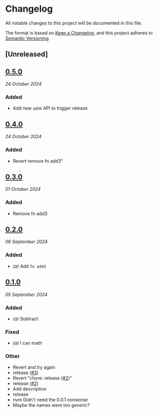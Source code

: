 # Changelog
All notable changes to this project will be documented in this file.

The format is based on [Keep a Changelog](https://keepachangelog.com/en/1.0.0/),
and this project adheres to [Semantic Versioning](https://semver.org/spec/v2.0.0.html).

## [Unreleased]

## [0.5.0](https://github.com/scouten-adobe/rp-sandbox/compare/rp_sandbox_a-v0.4.0...rp_sandbox_a-v0.5.0)
_24 October 2024_

### Added
* Add new `add4` API to trigger release

## [0.4.0](https://github.com/scouten-adobe/rp-sandbox/compare/rp_sandbox_a-v0.3.0...rp_sandbox_a-v0.4.0)
_24 October 2024_

### Added
* Revert remove fn add3"

## [0.3.0](https://github.com/scouten-adobe/rp-sandbox/compare/rp_sandbox_a-v0.2.0...rp_sandbox_a-v0.3.0)
_01 October 2024_

### Added
* Remove fn add3

## [0.2.0](https://github.com/scouten-adobe/rp-sandbox/compare/rp_sandbox_a-v0.1.0...rp_sandbox_a-v0.2.0)
_06 September 2024_

### Added
* *(a)* Add `fn add3`

## [0.1.0](https://github.com/scouten-adobe/rp-sandbox/releases/tag/rp_sandbox_a-v0.1.0)
_05 September 2024_

### Added
* *(a)* Subtract

### Fixed
* *(a)* I can math

### Other
* Revert and try again
* release ([#3](https://github.com/scouten-adobe/rp-sandbox/pull/3))
* Revert "chore: release ([#2](https://github.com/scouten-adobe/rp-sandbox/pull/2))"
* release ([#2](https://github.com/scouten-adobe/rp-sandbox/pull/2))
* Add description
* release
* nvm Didn't need the 0.0.1 nonsense
* Maybe the names were too generic?
